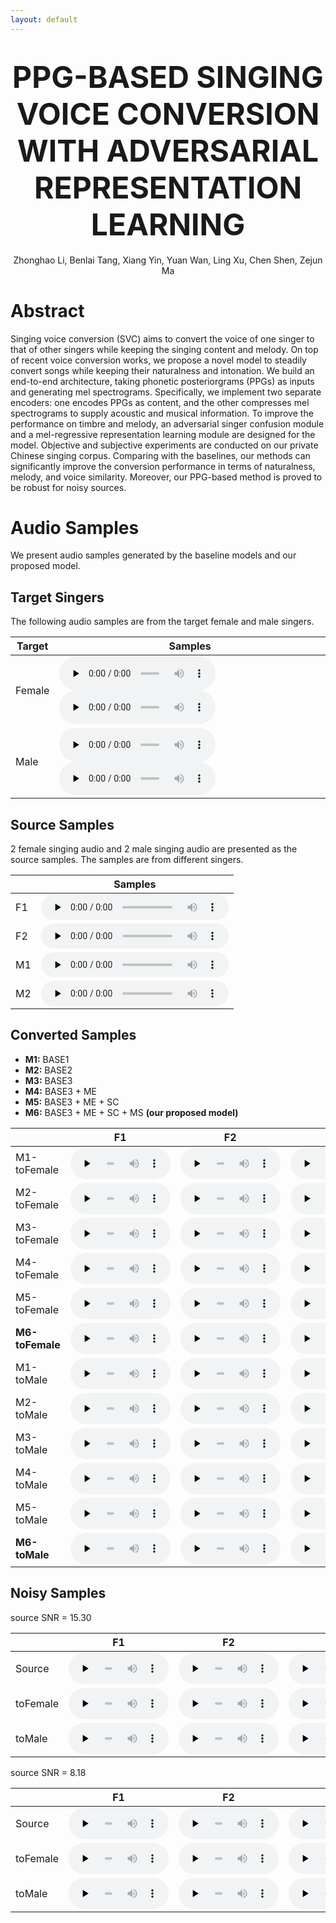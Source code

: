 ```yaml
---
layout: default
---
```


<h1 align='center'><font size='10'> PPG-BASED SINGING VOICE CONVERSION WITH ADVERSARIAL REPRESENTATION LEARNING </font></h1>

<center>Zhonghao Li, Benlai Tang, Xiang Yin, Yuan Wan, Ling Xu, Chen Shen, Zejun Ma</center>

# Abstract

Singing voice conversion (SVC) aims to convert the voice of one singer to that of other singers while keeping the singing content and melody. On top of recent voice conversion works, we propose a novel model to steadily convert songs while keeping their naturalness and intonation. We build an end-to-end architecture, taking phonetic posteriorgrams (PPGs) as inputs and generating mel spectrograms. Specifically, we implement two separate encoders: one encodes PPGs as content, and the other compresses mel spectrograms to supply acoustic and musical information. To improve the performance on timbre and melody, an adversarial singer confusion module and a mel-regressive representation learning module are designed for the model. Objective and subjective experiments are conducted on our private Chinese singing corpus. Comparing with the baselines, our methods can significantly improve the conversion performance in terms of naturalness, melody, and voice similarity. Moreover, our PPG-based method is proved to be robust for noisy sources.

# Audio Samples

We present audio samples generated by the baseline models and our proposed model.

## Target Singers

The following audio samples are from the target female and male singers.

| Target | Samples |
|  ----  | ----  |
| Female | <audio id="audio" controls="" preload="none" style="width: 250px;"> <source id="wav" src="audios/BB/gt/BB006F24I016.wav"></audio> <audio id="audio" controls="" preload="none" style="width: 250px;"> <source id="wav" src="audios/BB/gt/BB009F24I024.wav"></audio> |
| Male | <audio id="audio" controls="" preload="none" style="width: 250px;"> <source id="wav" src="audios/AM2/gt/0003_048-03.wav"></audio> <audio id="audio" controls="" preload="none" style="width: 250px;"> <source id="wav" src="audios/AM2/gt/0006_041-08.wav"></audio> |

## Source Samples

2 female singing audio and 2 male singing audio are presented as the source samples. The samples are from different singers.

| | Samples |
| --- | --- |
| F1 | <audio id="audio" controls="" preload="none" style="height: 40px"> <source id="wav" src="audios/source/F_CDF008_XT_097_023-02.wav"></audio> |
| F2 | <audio id="audio" controls="" preload="none" style="height: 40px"> <source id="wav" src="audios/source/F_F007_WXR_011_026-01.wav"></audio> |
| M1 | <audio id="audio" controls="" preload="none" style="height: 40px"> <source id="wav" src="audios/source/M_CDM008_GG_99_032-02.wav"></audio> |
| M2 | <audio id="audio" controls="" preload="none" style="height: 40px"> <source id="wav" src="audios/source/M_M003_CYC_018_020-02.wav"></audio> |

## Converted Samples

* **M1:** BASE1
* **M2:** BASE2
* **M3:** BASE3
* **M4:** BASE3 + ME
* **M5:** BASE3 + ME + SC
* **M6:** BASE3 + ME + SC + MS **\(our proposed model\)**

| | F1 | F2 | M1 | M2 |
| --- | --- | --- | --- | --- |
| M1-toFemale | <audio id="audio" controls="" preload="none" style="width: 160px;height: 50px"> <source id="wav" src="audios/BB/m1/F_CDF008_XT_097_023-02.wav"></audio> | <audio id="audio" controls="" preload="none" style="width: 160px;height: 50px"> <source id="wav" src="audios/BB/m1/F_F007_WXR_011_026-01.wav"></audio> | <audio id="audio" controls="" preload="none" style="width: 160px;height: 50px"> <source id="wav" src="audios/BB/m1/M_CDM008_GG_99_032-02.wav"></audio> | <audio id="audio" controls="" preload="none" style="width: 160px;height: 50px"> <source id="wav" src="audios/BB/m1/M_M003_CYC_018_020-02.wav"></audio> |
| M2-toFemale | <audio id="audio" controls="" preload="none" style="width: 160px;height: 50px"> <source id="wav" src="audios/BB/m2/F_CDF008_XT_097_023-02.wav"></audio> | <audio id="audio" controls="" preload="none" style="width: 160px;height: 50px"> <source id="wav" src="audios/BB/m2/F_F007_WXR_011_026-01.wav"></audio> | <audio id="audio" controls="" preload="none" style="width: 160px;height: 50px"> <source id="wav" src="audios/BB/m2/M_CDM008_GG_99_032-02.wav"></audio> | <audio id="audio" controls="" preload="none" style="width: 160px;height: 50px"> <source id="wav" src="audios/BB/m2/M_M003_CYC_018_020-02.wav"></audio> |
| M3-toFemale | <audio id="audio" controls="" preload="none" style="width: 160px;height: 50px"> <source id="wav" src="audios/BB/m3/F_CDF008_XT_097_023-02_F_CDF008_XT_097_023-02.npy.wav"></audio> | <audio id="audio" controls="" preload="none" style="width: 160px;height: 50px"> <source id="wav" src="audios/BB/m3/F_F007_WXR_011_026-01_F_F007_WXR_011_026-01.npy.wav"></audio> | <audio id="audio" controls="" preload="none" style="width: 160px;height: 50px"> <source id="wav" src="audios/BB/m3/M_CDM008_GG_99_032-02_M_CDM008_GG_99_032-02.npy.wav"></audio> | <audio id="audio" controls="" preload="none" style="width: 160px;height: 50px"> <source id="wav" src="audios/BB/m3/M_M003_CYC_018_020-02_M_M003_CYC_018_020-02.npy.wav"></audio> |
| M4-toFemale | <audio id="audio" controls="" preload="none" style="width: 160px;height: 50px"> <source id="wav" src="audios/BB/m4/F_CDF008_XT_097_023-02_F_CDF008_XT_097_023-02.npy.wav"></audio> | <audio id="audio" controls="" preload="none" style="width: 160px;height: 50px"> <source id="wav" src="audios/BB/m4/F_F007_WXR_011_026-01_F_F007_WXR_011_026-01.npy.wav"></audio> | <audio id="audio" controls="" preload="none" style="width: 160px;height: 50px"> <source id="wav" src="audios/BB/m4/M_CDM008_GG_99_032-02_M_CDM008_GG_99_032-02.npy.wav"></audio> | <audio id="audio" controls="" preload="none" style="width: 160px;height: 50px"> <source id="wav" src="audios/BB/m4/M_M003_CYC_018_020-02_M_M003_CYC_018_020-02.npy.wav"></audio> |
| M5-toFemale | <audio id="audio" controls="" preload="none" style="width: 160px;height: 50px"> <source id="wav" src="audios/BB/m5/F_CDF008_XT_097_023-02_F_CDF008_XT_097_023-02.npy.wav"></audio> | <audio id="audio" controls="" preload="none" style="width: 160px;height: 50px"> <source id="wav" src="audios/BB/m5/F_F007_WXR_011_026-01_F_F007_WXR_011_026-01.npy.wav"></audio> | <audio id="audio" controls="" preload="none" style="width: 160px;height: 50px"> <source id="wav" src="audios/BB/m5/M_CDM008_GG_99_032-02_M_CDM008_GG_99_032-02.npy.wav"></audio> | <audio id="audio" controls="" preload="none" style="width: 160px;height: 50px"> <source id="wav" src="audios/BB/m5/M_M003_CYC_018_020-02_M_M003_CYC_018_020-02.npy.wav"></audio> |
| **M6-toFemale** | <audio id="audio" controls="" preload="none" style="width: 160px;height: 50px"> <source id="wav" src="audios/BB/m6/F_CDF008_XT_097_023-02_F_CDF008_XT_097_023-02.npy.wav"></audio> | <audio id="audio" controls="" preload="none" style="width: 160px;height: 50px"> <source id="wav" src="audios/BB/m6/F_F007_WXR_011_026-01_F_F007_WXR_011_026-01.npy.wav"></audio> | <audio id="audio" controls="" preload="none" style="width: 160px;height: 50px"> <source id="wav" src="audios/BB/m6/M_CDM008_GG_99_032-02_M_CDM008_GG_99_032-02.npy.wav"></audio> | <audio id="audio" controls="" preload="none" style="width: 160px;height: 50px"> <source id="wav" src="audios/BB/m6/M_M003_CYC_018_020-02_M_M003_CYC_018_020-02.npy.wav"></audio> |
| M1-toMale | <audio id="audio" controls="" preload="none" style="width: 160px;height: 50px"> <source id="wav" src="audios/AM2/m1/F_CDF008_XT_097_023-02.wav"></audio> | <audio id="audio" controls="" preload="none" style="width: 160px;height: 50px"> <source id="wav" src="audios/AM2/m1/F_F007_WXR_011_026-01.wav"></audio> | <audio id="audio" controls="" preload="none" style="width: 160px;height: 50px"> <source id="wav" src="audios/AM2/m1/M_CDM008_GG_99_032-02.wav"></audio> | <audio id="audio" controls="" preload="none" style="width: 160px;height: 50px"> <source id="wav" src="audios/AM2/m1/M_M003_CYC_018_020-02.wav"></audio> |
| M2-toMale | <audio id="audio" controls="" preload="none" style="width: 160px;height: 50px"> <source id="wav" src="audios/AM2/m2/F_CDF008_XT_097_023-02.wav"></audio> | <audio id="audio" controls="" preload="none" style="width: 160px;height: 50px"> <source id="wav" src="audios/AM2/m2/F_F007_WXR_011_026-01.wav"></audio> | <audio id="audio" controls="" preload="none" style="width: 160px;height: 50px"> <source id="wav" src="audios/AM2/m2/M_CDM008_GG_99_032-02.wav"></audio> | <audio id="audio" controls="" preload="none" style="width: 160px;height: 50px"> <source id="wav" src="audios/AM2/m2/M_M003_CYC_018_020-02.wav"></audio> |
| M3-toMale | <audio id="audio" controls="" preload="none" style="width: 160px;height: 50px"> <source id="wav" src="audios/AM2/m3/F_CDF008_XT_097_023-02_F_CDF008_XT_097_023-02.npy.wav"></audio> | <audio id="audio" controls="" preload="none" style="width: 160px;height: 50px"> <source id="wav" src="audios/AM2/m3/F_F007_WXR_011_026-01_F_F007_WXR_011_026-01.npy.wav"></audio> | <audio id="audio" controls="" preload="none" style="width: 160px;height: 50px"> <source id="wav" src="audios/AM2/m3/M_CDM008_GG_99_032-02_M_CDM008_GG_99_032-02.npy.wav"></audio> | <audio id="audio" controls="" preload="none" style="width: 160px;height: 50px"> <source id="wav" src="audios/AM2/m3/M_M003_CYC_018_020-02_M_M003_CYC_018_020-02.npy.wav"></audio> |
| M4-toMale | <audio id="audio" controls="" preload="none" style="width: 160px;height: 50px"> <source id="wav" src="audios/AM2/m4/F_CDF008_XT_097_023-02_F_CDF008_XT_097_023-02.npy.wav"></audio> | <audio id="audio" controls="" preload="none" style="width: 160px;height: 50px"> <source id="wav" src="audios/AM2/m4/F_F007_WXR_011_026-01_F_F007_WXR_011_026-01.npy.wav"></audio> | <audio id="audio" controls="" preload="none" style="width: 160px;height: 50px"> <source id="wav" src="audios/AM2/m4/M_CDM008_GG_99_032-02_M_CDM008_GG_99_032-02.npy.wav"></audio> | <audio id="audio" controls="" preload="none" style="width: 160px;height: 50px"> <source id="wav" src="audios/AM2/m4/M_M003_CYC_018_020-02_M_M003_CYC_018_020-02.npy.wav"></audio> |
| M5-toMale | <audio id="audio" controls="" preload="none" style="width: 160px;height: 50px"> <source id="wav" src="audios/AM2/m5/F_CDF008_XT_097_023-02_F_CDF008_XT_097_023-02.npy.wav"></audio> | <audio id="audio" controls="" preload="none" style="width: 160px;height: 50px"> <source id="wav" src="audios/AM2/m5/F_F007_WXR_011_026-01_F_F007_WXR_011_026-01.npy.wav"></audio> | <audio id="audio" controls="" preload="none" style="width: 160px;height: 50px"> <source id="wav" src="audios/AM2/m5/M_CDM008_GG_99_032-02_M_CDM008_GG_99_032-02.npy.wav"></audio> | <audio id="audio" controls="" preload="none" style="width: 160px;height: 50px"> <source id="wav" src="audios/AM2/m5/M_M003_CYC_018_020-02_M_M003_CYC_018_020-02.npy.wav"></audio> |
| **M6-toMale** | <audio id="audio" controls="" preload="none" style="width: 160px;height: 50px"> <source id="wav" src="audios/AM2/m6/F_CDF008_XT_097_023-02_F_CDF008_XT_097_023-02.npy.wav"></audio> | <audio id="audio" controls="" preload="none" style="width: 160px;height: 50px"> <source id="wav" src="audios/AM2/m6/F_F007_WXR_011_026-01_F_F007_WXR_011_026-01.npy.wav"></audio> | <audio id="audio" controls="" preload="none" style="width: 160px;height: 50px"> <source id="wav" src="audios/AM2/m6/M_CDM008_GG_99_032-02_M_CDM008_GG_99_032-02.npy.wav"></audio> | <audio id="audio" controls="" preload="none" style="width: 160px;height: 50px"> <source id="wav" src="audios/AM2/m6/M_M003_CYC_018_020-02_M_M003_CYC_018_020-02.npy.wav"></audio> |


## Noisy Samples

source SNR = 15.30

| | F1 | F2 | M1 | M2 |
| --- | --- | --- | --- | --- |
| Source | <audio id="audio" controls="" preload="none" style="width: 160px;height: 50px"> <source id="wav" src="audios/source_noise1/F_CDF008_XT_097_023-02.wav"></audio> | <audio id="audio" controls="" preload="none" style="width: 160px;height: 50px"> <source id="wav" src="audios/source_noise1/F_F007_WXR_011_026-01.wav"></audio> | <audio id="audio" controls="" preload="none" style="width: 160px;height: 50px"> <source id="wav" src="audios/source_noise1/M_CDM008_GG_99_032-02.wav"></audio> | <audio id="audio" controls="" preload="none" style="width: 160px;height: 50px"> <source id="wav" src="audios/source_noise1/M_M003_CYC_018_020-02.wav"></audio> |
| toFemale | <audio id="audio" controls="" preload="none" style="width: 160px;height: 50px"> <source id="wav" src="audios/BB/noise1/F_CDF008_XT_097_023-02_F_CDF008_XT_097_023-02.npy.wav"></audio> | <audio id="audio" controls="" preload="none" style="width: 160px;height: 50px"> <source id="wav" src="audios/BB/noise1/F_F007_WXR_011_026-01_F_F007_WXR_011_026-01.npy.wav"></audio> | <audio id="audio" controls="" preload="none" style="width: 160px;height: 50px"> <source id="wav" src="audios/BB/noise1/M_CDM008_GG_99_032-02_M_CDM008_GG_99_032-02.npy.wav"></audio> | <audio id="audio" controls="" preload="none" style="width: 160px;height: 50px"> <source id="wav" src="audios/BB/noise1/M_M003_CYC_018_020-02_M_M003_CYC_018_020-02.npy.wav"></audio> |
| toMale | <audio id="audio" controls="" preload="none" style="width: 160px;height: 50px"> <source id="wav" src="audios/AM2/noise1/F_CDF008_XT_097_023-02_F_CDF008_XT_097_023-02.npy.wav"></audio> | <audio id="audio" controls="" preload="none" style="width: 160px;height: 50px"> <source id="wav" src="audios/AM2/noise1/F_F007_WXR_011_026-01_F_F007_WXR_011_026-01.npy.wav"></audio> | <audio id="audio" controls="" preload="none" style="width: 160px;height: 50px"> <source id="wav" src="audios/AM2/noise1/M_CDM008_GG_99_032-02_M_CDM008_GG_99_032-02.npy.wav"></audio> | <audio id="audio" controls="" preload="none" style="width: 160px;height: 50px"> <source id="wav" src="audios/AM2/noise1/M_M003_CYC_018_020-02_M_M003_CYC_018_020-02.npy.wav"></audio> |

source SNR = 8.18

| | F1 | F2 | M1 | M2 |
| --- | --- | --- | --- | --- |
| Source | <audio id="audio" controls="" preload="none" style="width: 160px;height: 50px"> <source id="wav" src="audios/source_noise2/F_CDF008_XT_097_023-02.wav"></audio> | <audio id="audio" controls="" preload="none" style="width: 160px;height: 50px"> <source id="wav" src="audios/source_noise2/F_F007_WXR_011_026-01.wav"></audio> | <audio id="audio" controls="" preload="none" style="width: 160px;height: 50px"> <source id="wav" src="audios/source_noise2/M_CDM008_GG_99_032-02.wav"></audio> | <audio id="audio" controls="" preload="none" style="width: 160px;height: 50px"> <source id="wav" src="audios/source_noise2/M_M003_CYC_018_020-02.wav"></audio> |
| toFemale | <audio id="audio" controls="" preload="none" style="width: 160px;height: 50px"> <source id="wav" src="audios/BB/noise2/F_CDF008_XT_097_023-02_F_CDF008_XT_097_023-02.npy.wav"></audio> | <audio id="audio" controls="" preload="none" style="width: 160px;height: 50px"> <source id="wav" src="audios/BB/noise2/F_F007_WXR_011_026-01_F_F007_WXR_011_026-01.npy.wav"></audio> | <audio id="audio" controls="" preload="none" style="width: 160px;height: 50px"> <source id="wav" src="audios/BB/noise2/M_CDM008_GG_99_032-02_M_CDM008_GG_99_032-02.npy.wav"></audio> | <audio id="audio" controls="" preload="none" style="width: 160px;height: 50px"> <source id="wav" src="audios/BB/noise2/M_M003_CYC_018_020-02_M_M003_CYC_018_020-02.npy.wav"></audio> |
| toMale | <audio id="audio" controls="" preload="none" style="width: 160px;height: 50px"> <source id="wav" src="audios/AM2/noise2/F_CDF008_XT_097_023-02_F_CDF008_XT_097_023-02.npy.wav"></audio> | <audio id="audio" controls="" preload="none" style="width: 160px;height: 50px"> <source id="wav" src="audios/AM2/noise2/F_F007_WXR_011_026-01_F_F007_WXR_011_026-01.npy.wav"></audio> | <audio id="audio" controls="" preload="none" style="width: 160px;height: 50px"> <source id="wav" src="audios/AM2/noise2/M_CDM008_GG_99_032-02_M_CDM008_GG_99_032-02.npy.wav"></audio> | <audio id="audio" controls="" preload="none" style="width: 160px;height: 50px"> <source id="wav" src="audios/AM2/noise2/M_M003_CYC_018_020-02_M_M003_CYC_018_020-02.npy.wav"></audio> |

